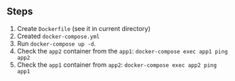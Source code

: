 ## Steps

1. Create `Dockerfile` (see it in current directory)
2. Created `docker-compose.yml`
3. Run `docker-compose up -d`.
4. Check the `app2` container from the `app1`: `docker-compose exec app1 ping app2`
5. Check the `app1` container from `app2`: `docker-compose exec app2 ping app1`
